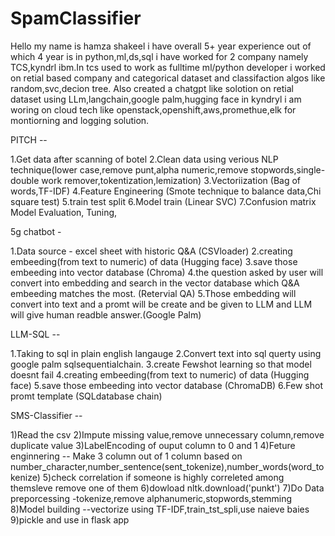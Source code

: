 # SpamClassifier


Hello my name is hamza shakeel i have overall 5+ year experience out of which 4 year is in python,ml,ds,sql
i have worked for 2 company namely TCS,kyndrl ibm.In tcs used to work as fulltime ml/python developer 
i worked on retial based company and categorical dataset and classifaction algos like random,svc,decion tree.
Also created a chatgpt like solotion on retial dataset using LLm,langchain,google palm,hugging face
in kyndryl i am woring on cloud tech like openstack,openshift,aws,promethue,elk for montiorning and logging solution.



PITCH --

1.Get data after scanning of botel
2.Clean data using verious NLP technique(lower case,remove punt,alpha numeric,remove stopwords,single-double work remover,tokentization,lemization)
3.Vectoriization (Bag of words,TF-IDF)
4.Feature Engineering (Smote technique to balance data,Chi square test)
5.train test split
6.Model train (Linear SVC)
7.Confusion matrix Model Evaluation, Tuning, 


5g chatbot -

1.Data source - excel sheet with historic Q&A (CSVloader)
2.creating embeeding(from text to numeric) of data (Hugging face)
3.save those embeeding into vector database (Chroma)
4.the question asked by user will convert into embedding and search in the vector database which Q&A embeeding matches the most. (Retervial QA)
5.Those embedding will convert into text and a promt will be create and be given to LLM and LLM will give human readble answer.(Google Palm)


LLM-SQL --

1.Taking to sql in plain english langauge
2.Convert text into sql querty using google palm sqlsequentialchain.
3.create Fewshot learning so that model doesnt fail
4.creating embeeding(from text to numeric) of data (Hugging face)
5.save those embeeding into vector database (ChromaDB)
6.Few shot promt template (SQLdatabase chain)
	

SMS-Classifier --

1)Read the csv
2)Impute missing value,remove unnecessary column,remove duplicate value
3)LabelEncoding of ouput column to 0 and 1
4)Feture enginnering -- Make 3 column out of 1 column based on number_character,number_sentence(sent_tokenize),number_words(word_tokenize)
5)check correlation if someone is highly correleted among themsleve remove one of them
6)dowload nltk.download('punkt')
7)Do Data preporcessing -tokenize,remove alphanumeric,stopwords,stemming
8)Model building --vectorize using TF-IDF,train_tst_spli,use naieve baies
9)pickle and use in flask app
